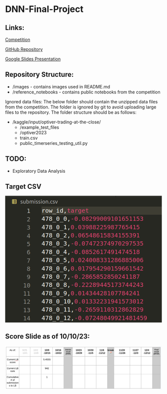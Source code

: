 # DNN-Final-Project

## Links:

[Competition](https://www.kaggle.com/competitions/optiver-trading-at-the-close)

[GitHub Repository](https://github.com/cvaisnor/DNN-Final-Project)

[Google Slides Presentation](https://docs.google.com/presentation/d/1Xc5F1_NveFi1il3GqHej2aqVmklR_jZU4kx6ZJhiDEM/edit?usp=sharing)

## Repository Structure:
- /images - contains images used in README.md
- /reference_notebooks - contains public notebooks from the competition

Ignored data files:
The below folder should contain the unzipped data files from the competition. The folder is ignored by git to avoid uploading large files to the repository. The folder structure should be as follows:
- /kaggle/input/optiver-trading-at-the-close/
    - /example_test_files
    - /optiver2023
    - train.csv
    - public_timerseries_testing_util.py

## TODO:
- Exploratory Data Analysis

## Target CSV
![Target Submission Format](images/target_format.png)

## Score Slide as of 10/10/23:
![Score Slide](images/score_slide.png)